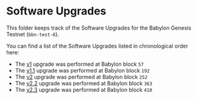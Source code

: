 # Software Upgrades

This folder keeps track of the Software Upgrades for the Babylon Genesis Testnet
(`bbn-test-6`).

You can find a list of the Software Upgrades listed in chronological order here:

- The [v1](./v1/README.md) upgrade was performed at Babylon block `57`
- The [v1.1](./v1.1/README.md) upgrade was performed at Babylon block `192`
- The [v2](./v2/README.md) upgrade was performed at Babylon block `252`
- The [v2.2](./v2.2/README.md) upgrade was performed at Babylon block `363`
- The [v2.3](./v2.3/README.md) upgrade was performed at Babylon block `410`
